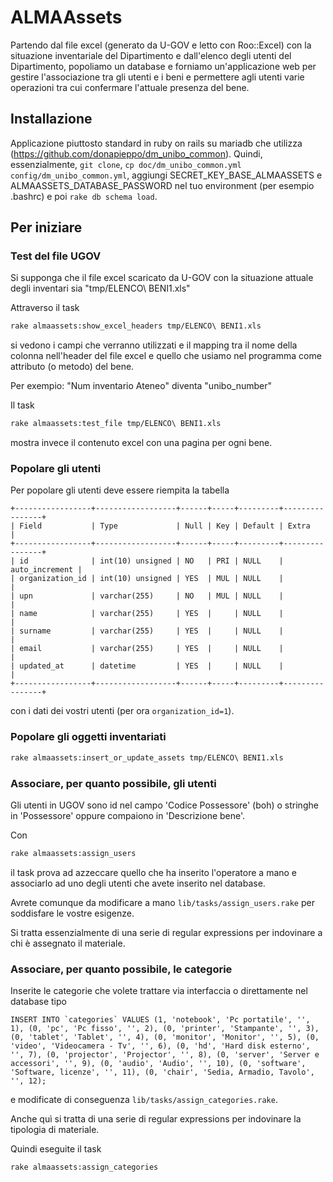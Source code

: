 # ALMAAssets

Partendo dal file excel (generato da U-GOV e letto con Roo::Excel) con la situazione
inventariale del Dipartimento e dall'elenco degli utenti del Dipartimento,
popoliamo un database e forniamo un'applicazione web per gestire l'associazione
tra gli utenti e i beni e permettere agli utenti varie operazioni tra cui
confermare l'attuale presenza del bene.

## Installazione

Applicazione piuttosto standard in ruby on rails su mariadb che utilizza 
(https://github.com/donapieppo/dm_unibo_common). 
Quindi, essenzialmente, `git clone`, `cp doc/dm_unibo_common.yml config/dm_unibo_common.yml`, 
aggiungi 
SECRET_KEY_BASE_ALMAASSETS e 
ALMAASSETS_DATABASE_PASSWORD 
nel tuo environment (per esempio .bashrc) e poi `rake db schema load`.

## Per iniziare 

### Test del file UGOV

Si supponga che il file excel scaricato da U-GOV con la situazione attuale
degli inventari sia "tmp/ELENCO\ BENI1.xls"

Attraverso il task 

```bash
rake almaassets:show_excel_headers tmp/ELENCO\ BENI1.xls 
```

si vedono i campi che verranno utilizzati e il mapping tra il 
nome della colonna nell'header del file excel e quello che usiamo nel programma
come attributo (o metodo) del bene.

Per exempio: "Num inventario Ateneo" diventa "unibo_number"

Il task 

```bash
rake almaassets:test_file tmp/ELENCO\ BENI1.xls 
```

mostra invece il contenuto excel con una pagina per ogni bene.

### Popolare gli utenti

Per popolare gli utenti deve essere riempita la tabella

```mysql
+-----------------+------------------+------+-----+---------+----------------+
| Field           | Type             | Null | Key | Default | Extra          |
+-----------------+------------------+------+-----+---------+----------------+
| id              | int(10) unsigned | NO   | PRI | NULL    | auto_increment |
| organization_id | int(10) unsigned | YES  | MUL | NULL    |                |
| upn             | varchar(255)     | NO   | MUL | NULL    |                |
| name            | varchar(255)     | YES  |     | NULL    |                |
| surname         | varchar(255)     | YES  |     | NULL    |                |
| email           | varchar(255)     | YES  |     | NULL    |                |
| updated_at      | datetime         | YES  |     | NULL    |                |
+-----------------+------------------+------+-----+---------+----------------+
```

con i dati dei vostri utenti (per ora `organization_id=1`).

### Popolare gli oggetti inventariati

```bash
rake almaassets:insert_or_update_assets tmp/ELENCO\ BENI1.xls
```

### Associare, per quanto possibile, gli utenti

Gli utenti in UGOV sono id nel campo 'Codice Possessore' (boh) o stringhe in 'Possessore' 
oppure compaiono in 'Descrizione bene'. 

Con 

```bash
rake almaassets:assign_users 
```

il task prova ad azzeccare quello che ha inserito l'operatore a mano e associarlo
ad uno degli utenti che avete inserito nel database.

Avrete comunque da modificare a mano `lib/tasks/assign_users.rake` per soddisfare le vostre esigenze.

Si tratta essenzialmente di una serie di regular expressions per indovinare a chi è 
assegnato il materiale.

### Associare, per quanto possibile, le categorie

Inserite le categorie che volete trattare via interfaccia o direttamente nel
database tipo

```mysql
INSERT INTO `categories` VALUES (1, 'notebook', 'Pc portatile', '', 1), (0, 'pc', 'Pc fisso', '', 2), (0, 'printer', 'Stampante', '', 3), (0, 'tablet', 'Tablet', '', 4), (0, 'monitor', 'Monitor', '', 5), (0, 'video', 'Videocamera - Tv', '', 6), (0, 'hd', 'Hard disk esterno', '', 7), (0, 'projector', 'Projector', '', 8), (0, 'server', 'Server e accessori', '', 9), (0, 'audio', 'Audio', '', 10), (0, 'software', 'Software, licenze', '', 11), (0, 'chair', 'Sedia, Armadio, Tavolo', '', 12);
```

e modificate di conseguenza `lib/tasks/assign_categories.rake`.

Anche quì si tratta di una serie di regular expressions per indovinare la tipologia
di materiale.

Quindi eseguite il task

```bash
rake almaassets:assign_categories 
```






